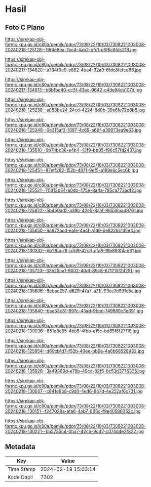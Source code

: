 # Hasil

## Foto C Plano

https://sirekap-obj-formc.kpu.go.id/c80a/pemilu/pdpr/73/08/22/10/03/7308221003008-20240218-125128--19f4e8ea-7ec4-4ab2-bfc1-c8f6c8fdc218.jpg

https://sirekap-obj-formc.kpu.go.id/c80a/pemilu/pdpr/73/08/22/10/03/7308221003008-20240217-134820--a734f0e9-e882-4ba4-92a9-6fde8fefed66.jpg

https://sirekap-obj-formc.kpu.go.id/c80a/pemilu/pdpr/73/08/22/10/03/7308221003008-20240217-134913--b6b1be40-cc3f-43ac-9642-c4de94de107d.jpg

https://sirekap-obj-formc.kpu.go.id/c80a/pemilu/pdpr/73/08/22/10/03/7308221003008-20240218-125238--a058be24-24cd-4224-8d0b-39e6fe72d8b5.jpg

https://sirekap-obj-formc.kpu.go.id/c80a/pemilu/pdpr/73/08/22/10/03/7308221003008-20240218-125348--9a315af3-1697-4c69-a69f-a39073ea9e63.jpg

https://sirekap-obj-formc.kpu.go.id/c80a/pemilu/pdpr/73/08/22/10/03/7308221003008-20240218-135610--9b74bc36-e4b4-43f9-bb05-f96c57fd2437.jpg

https://sirekap-obj-formc.kpu.go.id/c80a/pemilu/pdpr/73/08/22/10/03/7308221003008-20240218-125451--87eff282-152b-4071-9ef5-a199e6c5ec6b.jpg

https://sirekap-obj-formc.kpu.go.id/c80a/pemilu/pdpr/73/08/22/10/03/7308221003008-20240218-125521--70813b54-a0db-475e-8a4a-795ca773adf2.jpg

https://sirekap-obj-formc.kpu.go.id/c80a/pemilu/pdpr/73/08/22/10/03/7308221003008-20240218-125622--5b450ad2-a39b-42e5-8aaf-86536aa49761.jpg

https://sirekap-obj-formc.kpu.go.id/c80a/pemilu/pdpr/73/08/22/10/03/7308221003008-20240218-135650--6a672acd-eafe-4a4f-a1d0-de8226c1d5e4.jpg

https://sirekap-obj-formc.kpu.go.id/c80a/pemilu/pdpr/73/08/22/10/03/7308221003008-20240218-130332--bb28ac78-b7d9-42c3-afa8-19b880f4ab31.jpg

https://sirekap-obj-formc.kpu.go.id/c80a/pemilu/pdpr/73/08/22/10/03/7308221003008-20240218-135723--33e25ca1-9002-40df-89c8-671715f2d251.jpg

https://sirekap-obj-formc.kpu.go.id/c80a/pemilu/pdpr/73/08/22/10/03/7308221003008-20240218-135806--8cbac257-d629-47a7-a71f-93ce7d991d5a.jpg

https://sirekap-obj-formc.kpu.go.id/c80a/pemilu/pdpr/73/08/22/10/03/7308221003008-20240218-135840--bae53c81-897c-43ad-9bed-149889c3e691.jpg

https://sirekap-obj-formc.kpu.go.id/c80a/pemilu/pdpr/73/08/22/10/03/7308221003008-20240218-130036--651e8c85-4bb5-4fbb-a15c-bd85f6f27f18.jpg

https://sirekap-obj-formc.kpu.go.id/c80a/pemilu/pdpr/73/08/22/10/03/7308221003008-20240218-125954--d69cb1d7-f52b-40ee-bb9e-4a6b68528932.jpg

https://sirekap-obj-formc.kpu.go.id/c80a/pemilu/pdpr/73/08/22/10/03/7308221003008-20240218-135928--3a49369d-e79b-46cc-82f5-0c53d3776336.jpg

https://sirekap-obj-formc.kpu.go.id/c80a/pemilu/pdpr/73/08/22/10/03/7308221003008-20240218-130007--c841e9b8-c9d0-4ed6-8b7d-4e252af6c731.jpg

https://sirekap-obj-formc.kpu.go.id/c80a/pemilu/pdpr/73/08/22/10/03/7308221003008-20240218-130151--f247028a-afa6-4ab7-866c-f9e40588052c.jpg

https://sirekap-obj-formc.kpu.go.id/c80a/pemilu/pdpr/73/08/22/10/03/7308221003008-20240218-130221--bb5735c4-0ba7-42c6-9c42-c074d4e2f822.jpg


## Metadata

| Key        | Value               |
| ---------- | ------------------- |
| Time Stamp | 2024-02-19 15:03:14 |
| Kode Dapil | 7302                |



